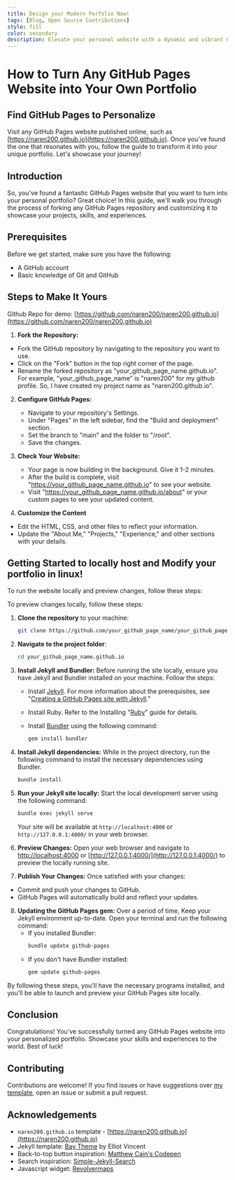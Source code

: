 ```yaml
---
title: Design your Modern Porfolio Now! 
tags: [Blog, Open Source Contributions]
style: fill
color: secondary
description: Elevate your personal website with a dynamic and vibrant GitHub Page template. Stand out with a burst of colors that reflect your unique style and personality.
---
```




# How to Turn Any GitHub Pages Website into Your Own Portfolio

## Find GitHub Pages to Personalize
Visit any GitHub Pages website published online, such as [https://naren200.github.io](https://naren200.github.io). Once you've found the one that resonates with you, follow the guide to transform it into your unique portfolio. Let's showcase your journey!

## Introduction
So, you've found a fantastic GitHub Pages website that you want to turn into your personal portfolio? Great choice! In this guide, we'll walk you through the process of forking any GitHub Pages repository and customizing it to showcase your projects, skills, and experiences.

## Prerequisites

Before we get started, make sure you have the following:

- A GitHub account
- Basic knowledge of Git and GitHub


## Steps to Make It Yours
Github Repo for demo: [https://github.com/naren200/naren200.github.io](https://github.com/naren200/naren200.github.io)

1. **Fork the Repository:**
- Fork the GitHub repository by navigating to the repository you want to use.
- Click on the "Fork" button in the top right corner of the page.
- Rename the forked repository as "your_github_page_name.github.io". For example, "your_github_page_name" is "naren200" for my github profile. So, I have created my project name as "naren200.github.io".

2. **Configure GitHub Pages:**
   - Navigate to your repository's Settings.
   - Under "Pages" in the left sidebar, find the "Build and deployment" section.
   - Set the branch to "main" and the folder to "/root".
   - Save the changes.

3. **Check Your Website:**
   - Your page is now building in the background. Give it 1-2 minutes.
   - After the build is complete, visit "https://your_github_page_name.github.io" to see your website.
   - Visit "https://your_github_page_name.github.io/about" or your custom pages to see your updated content.

4. **Customize the Content**

- Edit the HTML, CSS, and other files to reflect your information.
- Update the "About Me," "Projects," "Experience," and other sections with your details.

## Getting Started to locally host and Modify your portfolio in linux!

To run the website locally and preview changes, follow these steps:

To preview changes locally, follow these steps:

1. **Clone the repository** to your machine:

    ```bash
    git clone https://github.com/your_github_page_name/your_github_page_name.github.io.git
    ```

2. **Navigate to the project folder**:

    ```bash
    cd your_github_page_name.github.io
    ```


3. **Install Jekyll and Bundler:** Before running the site locally, ensure you have Jekyll and Bundler installed on your machine. Follow the steps:

    - Install [Jekyll](https://jekyllrb.com/docs/installation/). For more information about the prerequisites, see "[Creating a GitHub Pages site with Jekyll](https://docs.github.com/en/pages/setting-up-a-github-pages-site-with-jekyll/creating-a-github-pages-site-with-jekyll#prerequisites)."

    - Install Ruby. Refer to the Installing "[Ruby](https://www.ruby-lang.org/en/documentation/installation/)" guide for details.
    
    - Install [Bundler](https://bundler.io/) using the following command:
        ```bash
        gem install bundler
        ```

4. **Install Jekyll dependencies:** While in the project directory, run the following command to install the necessary dependencies using Bundler.
    ```bash
    bundle install
    ```

5. **Run your Jekyll site locally:** Start the local development server using the following command:
    ```bash
    bundle exec jekyll serve
    ```
    Your site will be available at `http://localhost:4000` or `http://127.0.0.1:4000/` in your web browser.

6. **Preview Changes:** Open your web browser and navigate to [http://localhost:4000](http://localhost:4000) or [http://127.0.0.1:4000/](http://127.0.0.1:4000/) to preview the locally running site.

7. **Publish Your Changes:** Once satisfied with your changes:

- Commit and push your changes to GitHub.
- GitHub Pages will automatically build and reflect your updates.

8. **Updating the GitHub Pages gem:** Over a period of time, Keep your Jekyll environment up-to-date. Open your terminal and run the following command:
    - If you installed Bundler:
        ```bash
        bundle update github-pages
        ```
    - If you don't have Bundler installed:
        ```bash
        gem update github-pages
        ```

By following these steps, you'll have the necessary programs installed, and you'll be able to launch and preview your GitHub Pages site locally.


## Conclusion

Congratulations! You've successfully turned any GitHub Pages website into your personalized portfolio. Showcase your skills and experiences to the world. Best of luck!


## Contributing

Contributions are welcome! If you find issues or have suggestions over [my template](https://naren200.github.io), open an issue or submit a pull request.

## Acknowledgements

- `naren200.github.io` template - [https://naren200.github.io](https://naren200.github.io)
- Jekyll template: [Bay Theme](https://github.com/eliottvincent/bay) by Elliot Vincent
- Back-to-top button inspiration: [Matthew Cain's Codepen](https://codepen.io/matthewcain/pen/ZepbeR)
- Search inspiration: [Simple-Jekyll-Search](https://github.com/christian-fei/Simple-Jekyll-Search)
- Javascript widget: [Revolvermaps](https://www.revolvermaps.com/)
